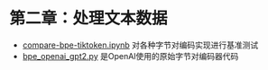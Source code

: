 # 第二章：处理文本数据



- [compare-bpe-tiktoken.ipynb](compare-bpe-tiktoken.ipynb) 对各种字节对编码实现进行基准测试
- [bpe_openai_gpt2.py](bpe_openai_gpt2.py) 是OpenAI使用的原始字节对编码器代码

